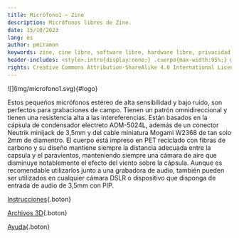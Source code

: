 ```yaml
---
title: Micrófono1 ~ Zine
description: Micrófonos libres de Zine.
date: 15/10/2023
lang: es
author: pmiramon
keywords: zine, cine libre, software libre, hardware libre, privacidad, tecnología libre, autonomia digital, magic lantern, coreboot, libreboot, thinkpad, EM272
header-includes: <style>.intro{display:none;} .cuerpo{max-width:95%;} @media only screen and (min-width:665px) {a.seleccion.microfono1::before{content:"➞ "; font-weight:bolder;}}</style>
rights: Creative Commons Attribution-ShareAlike 4.0 International License
---
```


<div class="presentacion">
![](img/microfono1.svg){#logo}

Estos pequeños micrófonos estéreo de alta sensibilidad y bajo ruido, son perfectos para grabaciones de campo. Tienen un patrón omnidireccional y tienen una resistencia alta a las intereferencias. Están basados en la cápsula de condensador electreto AOM-5024L, además de un conector Neutrik minijack de 3,5mm y del cable miniatura Mogami W2368 de tan solo 2mm de diamentro. El cuerpo está impreso en PET reciclado con fibras de carbono y su diseño mantiene siempre la distancia adecuada entre la capsula y el paravientos, manteniendo siempre una cámara de aire que disminuye notablemente el efecto del viento sobre la cápsula. Aunque es recomendable utilizarlos junto a una grabadora de audio, también pueden ser utilizados en cualquier cámara DSLR o dispositivo que disponga de entrada de audio de 3,5mm con PIP.
</div>

<div class="botonera">

[Instrucciones](#intro){.boton}

[Archivos 3D](3D/microfono.FCStd){.boton}

[Ayuda](#intro){.boton}

</div>

